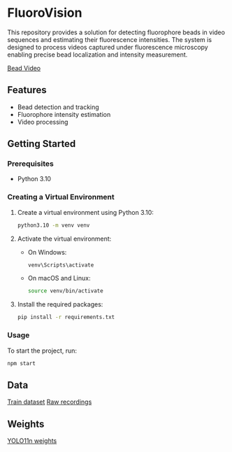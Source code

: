 # FluoroVision

This repository provides a solution for detecting fluorophore beads in video sequences and estimating their fluorescence intensities.
The system is designed to process videos captured under fluorescence microscopy enabling precise bead localization and intensity measurement.


[Bead Video](media/val_video.mp4)


## Features
* Bead detection and tracking
* Fluorophore intensity estimation
* Video processing


## Getting Started
### Prerequisites
- Python 3.10
### Creating a Virtual Environment
1. Create a virtual environment using Python 3.10:
    ```sh
    python3.10 -m venv venv
    ```

2. Activate the virtual environment:
    - On Windows:
        ```sh
        venv\Scripts\activate
        ```
    - On macOS and Linux:
        ```sh
        source venv/bin/activate
        ```

3. Install the required packages:
    ```sh
    pip install -r requirements.txt
    ```

### Usage
To start the project, run:
```sh
npm start
```

## Data
[Train dataset](https://drive.google.com/drive/folders/1EbYC0uD1Zuh-mNz0Phaw0SeymWO1dKs1)
[Raw recordings](https://drive.google.com/drive/folders/1aH_1KSsaEB0UJTocE-Hv0TGhra-8LCEW)

## Weights
[YOLO11n weights](https://drive.google.com/drive/folders/1h9R3E3AswZSy4LiWa9xO7c-hWqxPvmV3)

